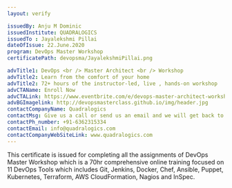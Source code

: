 ```yaml
---
layout: verify

issuedBy: Anju M Dominic
issuedInstitute: QUADRALOGICS
issuedTo : Jayalekshmi Pillai
dateOfIssue: 22.June.2020
program: DevOps Master Workshop
certificatePath: devopsma/JayalekshmiPillai.png

advTitle1: DevOps <br /> Master Architect <br /> Workshop
advTitle2: Learn from the comfort of your home
advTitle2: 72+ hours of the instructor-led, live , hands-on workshop
advCTAName: Enroll Now
advCTALink: https://www.eventbrite.com/e/devops-master-architect-workshop-tickets-107076249946
advBGImagelink: http://devopsmasterclass.github.io/img/header.jpg
contactCompanyName: Quadralogics 
contactMsg: Give us a call or send us an email and we will get back to you as soon as possible!
contactPh_number: +91-6362315334
contactEmail: info@quadralogics.com
contactCompanyWebSiteLink: www.quadralogics.com
---
```

This certificate is issued for completing all the assignments of DevOps Master Workshop which is a 70hr comprehensive online training focused on 11 DevOps Tools which includes Git, Jenkins, Docker, Chef, Ansible, Puppet, Kubernetes, Terraform, AWS CloudFormation, Nagios and InSpec. 